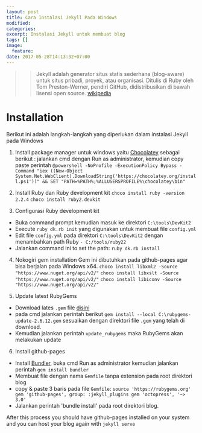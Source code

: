 ```yaml
---
layout: post
title: Cara Instalasi Jekyll Pada Windows
modified:
categories: 
excerpt: Instalasi Jekyll untuk membuat blog
tags: []
image:
  feature:
date: 2017-05-28T14:13:32+07:00
---
```

>> Jekyll adalah generator situs statis sederhana (blog-aware) untuk situs pribadi, proyek, atau organisasi. Ditulis di Ruby oleh Tom Preston-Werner, pendiri GitHub, didistribusikan di bawah lisensi open source. [wikipedia](https://en.wikipedia.org/wiki/Jekyll_(software))


# Installation

Berikut ini adalah langkah-langkah yang diperlukan dalam instalasi Jekyll pada Windows

1. Install package manager untuk windows yaitu [Chocolatey](https://chocolatey.org/) sebagai berikut :
jalankan cmd dengan Run as administrator, kemudian copy paste perintah 
`@powershell -NoProfile -ExecutionPolicy Bypass -Command "iex ((New-Object System.Net.WebClient).DownloadString('https://chocolatey.org/install.ps1'))" && SET "PATH=%PATH%;%ALLUSERSPROFILE%\chocolatey\bin"`

2. Install Ruby dan Ruby development kit
`choco install ruby -version 2.2.4`
`choco install ruby2.devkit`

3. Configurasi Ruby development kit
 - Buka command prompt kemudian masuk ke direktori `C:\tools\DevKit2`
 - Execute `ruby dk.rb init` yang digunakan untuk membuat file `config.yml`
 - Edit file `config.yml` pada direktori `C:\tools\DevKit2` dengan menambahkan path Ruby `- C:/tools/ruby22`
 - Jalankan command ini to set the path: `ruby dk.rb install`

4. Nokogiri gem installation
 Gem ini dibutuhkan pada github-pages agar bisa berjalan pada Windows x64.
 `choco install libxml2 -Source "https://www.nuget.org/api/v2/"`
 `choco install libxslt -Source "https://www.nuget.org/api/v2/"`
 `choco install libiconv -Source "https://www.nuget.org/api/v2/"`

5. Update latest RubyGems
 - Download lates `.gem` file [disini](https://rubygems.org/pages/download)
 - pada cmd jalankan perintah berikut `gem install --local C:\rubygems-update-2.6.12.gem` sesuaikan dengan direktori file `.gem` yang telah di download.
 - Kemudian jalankan perintah `update_rubygems` maka RubyGems akan melakukan update

 6. Install github-pages
 - Install [Bundler](http://bundler.io/), buka cmd Run as administrator kemudian jalankan perintah `gem install bundler`
 - Membuat file dengan nama `Gemfile` tanpa extension pada root direktori blog
 - copy & paste 3 baris pada file `Gemfile`:
 `source 'https://rubygems.org'
gem 'github-pages', group: :jekyll_plugins
gem 'octopress', '~> 3.0'`
- Jalankan perintah 'bundle install' pada root direktori blog.


After this process you should have github-pages installed on your system and you can host your blog again with `jekyll serve`


